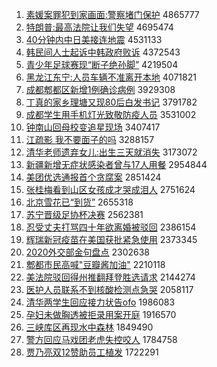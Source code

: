 1. [素媛案罪犯到家画面:警察堵门保护](http://www.baidu.com/baidu?cl=3&tn=SE_baiduhomet8_jmjb7mjw&rsv_dl=fyb_top&fr=top1000&wd=%CB%D8%E6%C2%B0%B8%D7%EF%B7%B8%B5%BD%BC%D2%BB%AD%C3%E6%3A%BE%AF%B2%EC%B6%C2%C3%C5%B1%A3%BB%A4) 4865777
1. [特朗普:最高法院让我们失望](http://www.baidu.com/baidu?cl=3&tn=SE_baiduhomet8_jmjb7mjw&rsv_dl=fyb_top&fr=top1000&wd=%CC%D8%C0%CA%C6%D5%3A%D7%EE%B8%DF%B7%A8%D4%BA%C8%C3%CE%D2%C3%C7%CA%A7%CD%FB) 4695474
1. [40分钟内中日美接连地震](http://www.baidu.com/baidu?cl=3&tn=SE_baiduhomet8_jmjb7mjw&rsv_dl=fyb_top&fr=top1000&wd=40%B7%D6%D6%D3%C4%DA%D6%D0%C8%D5%C3%C0%BD%D3%C1%AC%B5%D8%D5%F0) 4531133
1. [韩民间人士起诉中韩政府败诉](http://www.baidu.com/baidu?cl=3&tn=SE_baiduhomet8_jmjb7mjw&rsv_dl=fyb_top&fr=top1000&wd=%BA%AB%C3%F1%BC%E4%C8%CB%CA%BF%C6%F0%CB%DF%D6%D0%BA%AB%D5%FE%B8%AE%B0%DC%CB%DF) 4372543
1. [青少年足球赛现“断子绝孙脚”](http://www.baidu.com/baidu?cl=3&tn=SE_baiduhomet8_jmjb7mjw&rsv_dl=fyb_top&fr=top1000&wd=%C7%E0%C9%D9%C4%EA%D7%E3%C7%F2%C8%FC%CF%D6%A1%B0%B6%CF%D7%D3%BE%F8%CB%EF%BD%C5%A1%B1) 4219504
1. [黑龙江东宁:人员车辆不准离开本地](http://www.baidu.com/baidu?cl=3&tn=SE_baiduhomet8_jmjb7mjw&rsv_dl=fyb_top&fr=top1000&wd=%BA%DA%C1%FA%BD%AD%B6%AB%C4%FE%3A%C8%CB%D4%B1%B3%B5%C1%BE%B2%BB%D7%BC%C0%EB%BF%AA%B1%BE%B5%D8) 4071821
1. [成都郫都区新增1例确诊病例](http://www.baidu.com/baidu?cl=3&tn=SE_baiduhomet8_jmjb7mjw&rsv_dl=fyb_top&fr=top1000&wd=%B3%C9%B6%BC%DB%AF%B6%BC%C7%F8%D0%C2%D4%F61%C0%FD%C8%B7%D5%EF%B2%A1%C0%FD) 3929308
1. [丁真的家乡理塘又现80后白发书记](http://www.baidu.com/baidu?cl=3&tn=SE_baiduhomet8_jmjb7mjw&rsv_dl=fyb_top&fr=top1000&wd=%B6%A1%D5%E6%B5%C4%BC%D2%CF%E7%C0%ED%CC%C1%D3%D6%CF%D680%BA%F3%B0%D7%B7%A2%CA%E9%BC%C7) 3791782
1. [成都学生用手机灯光致敬防疫人员](http://www.baidu.com/baidu?cl=3&tn=SE_baiduhomet8_jmjb7mjw&rsv_dl=fyb_top&fr=top1000&wd=%B3%C9%B6%BC%D1%A7%C9%FA%D3%C3%CA%D6%BB%FA%B5%C6%B9%E2%D6%C2%BE%B4%B7%C0%D2%DF%C8%CB%D4%B1) 3531002
1. [钟南山回母校变追星现场](http://www.baidu.com/baidu?cl=3&tn=SE_baiduhomet8_jmjb7mjw&rsv_dl=fyb_top&fr=top1000&wd=%D6%D3%C4%CF%C9%BD%BB%D8%C4%B8%D0%A3%B1%E4%D7%B7%D0%C7%CF%D6%B3%A1) 3407417
1. [江疏影 我不要面子的吗](http://www.baidu.com/baidu?cl=3&tn=SE_baiduhomet8_jmjb7mjw&rsv_dl=fyb_top&fr=top1000&wd=%BD%AD%CA%E8%D3%B0%20%CE%D2%B2%BB%D2%AA%C3%E6%D7%D3%B5%C4%C2%F0) 3288157
1. [清华老师遗弃女儿:出生三天就消失](http://www.baidu.com/baidu?cl=3&tn=SE_baiduhomet8_jmjb7mjw&rsv_dl=fyb_top&fr=top1000&wd=%C7%E5%BB%AA%C0%CF%CA%A6%D2%C5%C6%FA%C5%AE%B6%F9%3A%B3%F6%C9%FA%C8%FD%CC%EC%BE%CD%CF%FB%CA%A7) 3173072
1. [新疆新增无症状感染者曾与17人用餐](http://www.baidu.com/baidu?cl=3&tn=SE_baiduhomet8_jmjb7mjw&rsv_dl=fyb_top&fr=top1000&wd=%D0%C2%BD%AE%D0%C2%D4%F6%CE%DE%D6%A2%D7%B4%B8%D0%C8%BE%D5%DF%D4%F8%D3%EB17%C8%CB%D3%C3%B2%CD) 2954844
1. [美团优选通报首个贪腐案](http://www.baidu.com/baidu?cl=3&tn=SE_baiduhomet8_jmjb7mjw&rsv_dl=fyb_top&fr=top1000&wd=%C3%C0%CD%C5%D3%C5%D1%A1%CD%A8%B1%A8%CA%D7%B8%F6%CC%B0%B8%AF%B0%B8) 2851424
1. [张桂梅看到山区女孩成才哭成泪人](http://www.baidu.com/baidu?cl=3&tn=SE_baiduhomet8_jmjb7mjw&rsv_dl=fyb_top&fr=top1000&wd=%D5%C5%B9%F0%C3%B7%BF%B4%B5%BD%C9%BD%C7%F8%C5%AE%BA%A2%B3%C9%B2%C5%BF%DE%B3%C9%C0%E1%C8%CB) 2751624
1. [北京雪花已“到货”](http://www.baidu.com/baidu?cl=3&tn=SE_baiduhomet8_jmjb7mjw&rsv_dl=fyb_top&fr=top1000&wd=%B1%B1%BE%A9%D1%A9%BB%A8%D2%D1%A1%B0%B5%BD%BB%F5%A1%B1) 2655318
1. [苏宁晋级足协杯决赛](http://www.baidu.com/baidu?cl=3&tn=SE_baiduhomet8_jmjb7mjw&rsv_dl=fyb_top&fr=top1000&wd=%CB%D5%C4%FE%BD%FA%BC%B6%D7%E3%D0%AD%B1%AD%BE%F6%C8%FC) 2562381
1. [忍受丈夫打骂四十年欲离婚被驳回](http://www.baidu.com/baidu?cl=3&tn=SE_baiduhomet8_jmjb7mjw&rsv_dl=fyb_top&fr=top1000&wd=%C8%CC%CA%DC%D5%C9%B7%F2%B4%F2%C2%EE%CB%C4%CA%AE%C4%EA%D3%FB%C0%EB%BB%E9%B1%BB%B2%B5%BB%D8) 2386154
1. [辉瑞新冠疫苗在美国获批紧急使用](http://www.baidu.com/baidu?cl=3&tn=SE_baiduhomet8_jmjb7mjw&rsv_dl=fyb_top&fr=top1000&wd=%BB%D4%C8%F0%D0%C2%B9%DA%D2%DF%C3%E7%D4%DA%C3%C0%B9%FA%BB%F1%C5%FA%BD%F4%BC%B1%CA%B9%D3%C3) 2373345
1. [2020外交部金句盘点](http://www.baidu.com/baidu?cl=3&tn=SE_baiduhomet8_jmjb7mjw&rsv_dl=fyb_top&fr=top1000&wd=2020%CD%E2%BD%BB%B2%BF%BD%F0%BE%E4%C5%CC%B5%E3) 2302638
1. [郫都市民高喊"豆瓣酱加油"](http://www.baidu.com/baidu?cl=3&tn=SE_baiduhomet8_jmjb7mjw&rsv_dl=fyb_top&fr=top1000&wd=%DB%AF%B6%BC%CA%D0%C3%F1%B8%DF%BA%B0%22%B6%B9%B0%EA%BD%B4%BC%D3%D3%CD%22) 2210118
1. [美法院驳回得州推翻拜登胜选请求](http://www.baidu.com/baidu?cl=3&tn=SE_baiduhomet8_jmjb7mjw&rsv_dl=fyb_top&fr=top1000&wd=%C3%C0%B7%A8%D4%BA%B2%B5%BB%D8%B5%C3%D6%DD%CD%C6%B7%AD%B0%DD%B5%C7%CA%A4%D1%A1%C7%EB%C7%F3) 2144274
1. [医护人员联系不到核酸检测点急哭](http://www.baidu.com/baidu?cl=3&tn=SE_baiduhomet8_jmjb7mjw&rsv_dl=fyb_top&fr=top1000&wd=%D2%BD%BB%A4%C8%CB%D4%B1%C1%AA%CF%B5%B2%BB%B5%BD%BA%CB%CB%E1%BC%EC%B2%E2%B5%E3%BC%B1%BF%DE) 2058117
1. [清华两学生回应接力状告ofo](http://www.baidu.com/baidu?cl=3&tn=SE_baiduhomet8_jmjb7mjw&rsv_dl=fyb_top&fr=top1000&wd=%C7%E5%BB%AA%C1%BD%D1%A7%C9%FA%BB%D8%D3%A6%BD%D3%C1%A6%D7%B4%B8%E6ofo) 1986083
1. [孕妇未做胸透被拒录用案开庭](http://www.baidu.com/baidu?cl=3&tn=SE_baiduhomet8_jmjb7mjw&rsv_dl=fyb_top&fr=top1000&wd=%D4%D0%B8%BE%CE%B4%D7%F6%D0%D8%CD%B8%B1%BB%BE%DC%C2%BC%D3%C3%B0%B8%BF%AA%CD%A5) 1916570
1. [三峡库区再现水中森林](http://www.baidu.com/baidu?cl=3&tn=SE_baiduhomet8_jmjb7mjw&rsv_dl=fyb_top&fr=top1000&wd=%C8%FD%CF%BF%BF%E2%C7%F8%D4%D9%CF%D6%CB%AE%D6%D0%C9%AD%C1%D6) 1849490
1. [警方回应马戏团老虎失控咬人](http://www.baidu.com/baidu?cl=3&tn=SE_baiduhomet8_jmjb7mjw&rsv_dl=fyb_top&fr=top1000&wd=%BE%AF%B7%BD%BB%D8%D3%A6%C2%ED%CF%B7%CD%C5%C0%CF%BB%A2%CA%A7%BF%D8%D2%A7%C8%CB) 1784758
1. [贾乃亮双12赞助员工植发](http://www.baidu.com/baidu?cl=3&tn=SE_baiduhomet8_jmjb7mjw&rsv_dl=fyb_top&fr=top1000&wd=%BC%D6%C4%CB%C1%C1%CB%AB12%D4%DE%D6%FA%D4%B1%B9%A4%D6%B2%B7%A2) 1722291